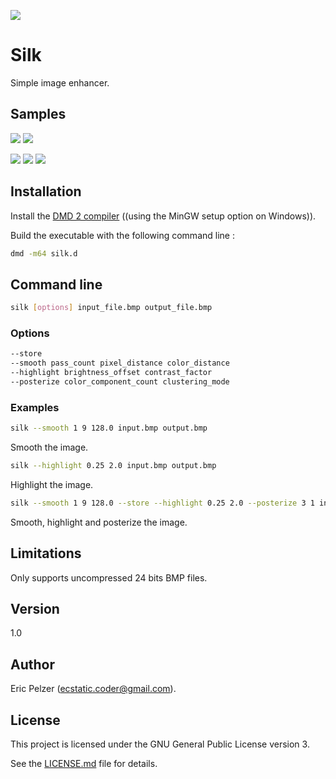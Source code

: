 ![](https://github.com/senselogic/SILK/blob/master/LOGO/silk.png)

# Silk

Simple image enhancer.

## Samples

![](https://github.com/senselogic/SILK/blob/master/SAMPLE/mountain.png)
![](https://github.com/senselogic/SILK/blob/master/SAMPLE/mountain_smooth.png)

![](https://github.com/senselogic/SILK/blob/master/SAMPLE/tux.png)
![](https://github.com/senselogic/SILK/blob/master/SAMPLE/tux_smooth.png)
![](https://github.com/senselogic/SILK/blob/master/SAMPLE/tux_smooth_highlight_posterize.png)

## Installation

Install the [DMD 2 compiler](https://dlang.org/download.html) ((using the MinGW setup option on Windows)).

Build the executable with the following command line :

```bash
dmd -m64 silk.d
```

## Command line

```bash
silk [options] input_file.bmp output_file.bmp
```

### Options

```bash
--store
--smooth pass_count pixel_distance color_distance
--highlight brightness_offset contrast_factor
--posterize color_component_count clustering_mode
```

### Examples

```bash
silk --smooth 1 9 128.0 input.bmp output.bmp
```

Smooth the image.

```bash
silk --highlight 0.25 2.0 input.bmp output.bmp
```

Highlight the image.

```bash
silk --smooth 1 9 128.0 --store --highlight 0.25 2.0 --posterize 3 1 input.bmp output.bmp
```

Smooth, highlight and posterize the image.

## Limitations

Only supports uncompressed 24 bits BMP files.

## Version

1.0

## Author

Eric Pelzer (ecstatic.coder@gmail.com).

## License

This project is licensed under the GNU General Public License version 3.

See the [LICENSE.md](LICENSE.md) file for details.
